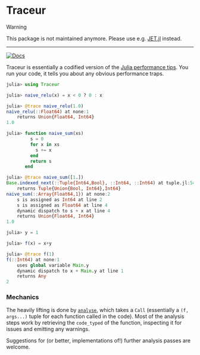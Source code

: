 # Traceur

> [!WARNING]  
> This package is not maintained anymore. Please use e.g. [JET.jl](https://github.com/aviatesk/JET.jl) instead.

---
[![Docs](https://img.shields.io/badge/docs-latest-blue.svg)](https://JunoLab.github.io/Traceur.jl/latest)

Traceur is essentially a codified version of the [Julia performance tips](https://docs.julialang.org/en/v1/manual/performance-tips/). You run your code, it tells you about any obvious performance traps.

```julia
julia> using Traceur

julia> naive_relu(x) = x < 0 ? 0 : x

julia> @trace naive_relu(1.0)
naive_relu(::Float64) at none:1
    returns Union{Float64, Int64}
1.0

julia> function naive_sum(xs)
         s = 0
         for x in xs
           s += x
         end
         return s
       end

julia> @trace naive_sum([1.])
Base.indexed_next(::Tuple{Int64,Bool}, ::Int64, ::Int64) at tuple.jl:54
    returns Tuple{Union{Bool, Int64},Int64}
naive_sum(::Array{Float64,1}) at none:2
    s is assigned as Int64 at line 2
    s is assigned as Float64 at line 4
    dynamic dispatch to s + x at line 4
    returns Union{Float64, Int64}
1.0

julia> y = 1

julia> f(x) = x+y

julia> @trace f(1)
f(::Int64) at none:1
    uses global variable Main.y
    dynamic dispatch to x + Main.y at line 1
    returns Any
2
```

### Mechanics

The heavily lifting is done by [`analyse`](https://github.com/MikeInnes/Traceur.jl/blob/a107a2d9646675441e4e7c8d5f3be14d8bae86ad/src/analysis.jl#L127), which takes a `Call` (essentially a `(f, args...)` tuple for each function called in the code). Most of the analysis steps work by retrieving the `code_typed` of the function, inspecting it for issues and emitting any warnings.

Suggestions for (or better, implementations of!) further analysis passes are welcome.
